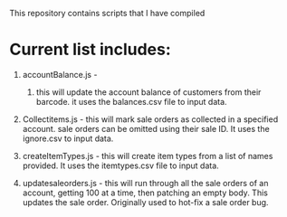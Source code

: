 This repository contains scripts that I have compiled

Current list includes:
======================
1. accountBalance.js - 
    1. this will update the account balance of customers from their barcode.  it uses the balances.csv file to input data.

2. Collectitems.js - this will mark sale orders as collected in a specified account.  sale orders can be omitted using their sale ID.  It uses the ignore.csv to input data.

3. createItemTypes.js - this will create item types from a list of names provided. It uses the itemtypes.csv file to input data.

4. updatesaleorders.js - this will run through all the sale orders of an account, getting 100 at a time, then patching an empty body.  This updates the sale order.  Originally used to hot-fix a sale order bug.
